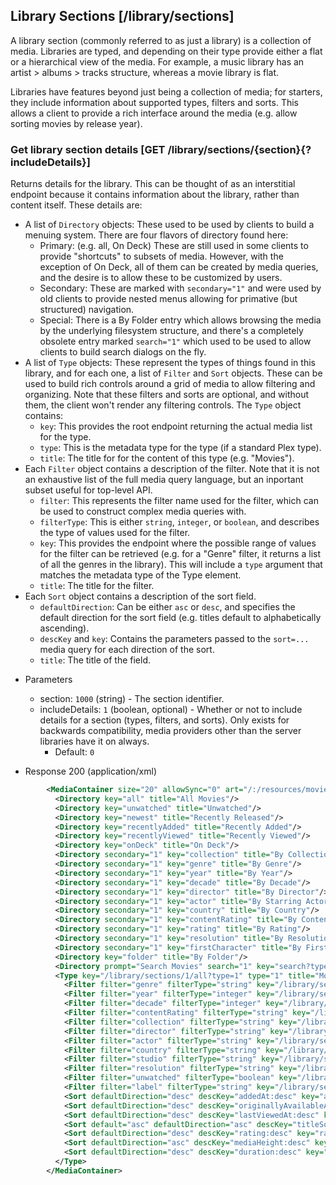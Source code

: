 ## Library Sections [/library/sections]

A library section (commonly referred to as just a library) is a collection of media. Libraries are typed, and depending on their type provide either a flat or a hierarchical view of the media. For example, a music library has an artist > albums > tracks structure, whereas a movie library is flat.

Libraries have features beyond just being a collection of media; for starters, they include information about supported types, filters and sorts. This allows a client to provide a rich interface around the media (e.g. allow sorting movies by release year).

### Get library section details [GET /library/sections/{section}{?includeDetails}]

Returns details for the library. This can be thought of as an interstitial endpoint because it contains information about the library, rather than content itself. These details are:

- A list of `Directory` objects: These used to be used by clients to build a menuing system. There are four flavors of directory found here:
  - Primary: (e.g. all, On Deck) These are still used in some clients to provide "shortcuts" to subsets of media. However, with the exception of On Deck, all of them can be created by media queries, and the desire is to allow these to be customized by users.
  - Secondary: These are marked with `secondary="1"` and were used by old clients to provide nested menus allowing for primative (but structured) navigation.
  - Special: There is a By Folder entry which allows browsing the media by the underlying filesystem structure, and there's a completely obsolete entry marked `search="1"` which used to be used to allow clients to build search dialogs on the fly.
- A list of `Type` objects: These represent the types of things found in this library, and for each one, a list of `Filter` and `Sort` objects. These can be used to build rich controls around a grid of media to allow filtering and organizing. Note that these filters and sorts are optional, and without them, the client won't render any filtering controls. The `Type` object contains:
  - `key`: This provides the root endpoint returning the actual media list for the type.
  - `type`: This is the metadata type for the type (if a standard Plex type).
  - `title`: The title for for the content of this type (e.g. "Movies").
- Each `Filter` object contains a description of the filter. Note that it is not an exhaustive list of the full media query language, but an inportant subset useful for top-level API.
  - `filter`: This represents the filter name used for the filter, which can be used to construct complex media queries with.
  - `filterType`: This is either `string`, `integer`, or `boolean`, and describes the type of values used for the filter.
  - `key`: This provides the endpoint where the possible range of values for the filter can be retrieved (e.g. for a "Genre" filter, it returns a list of all the genres in the library). This will include a `type` argument that matches the metadata type of the Type element.
  - `title`: The title for the filter.
- Each `Sort` object contains a description of the sort field.
  - `defaultDirection`: Can be either `asc` or `desc`, and specifies the default direction for the sort field (e.g. titles default to alphabetically ascending).
  - `descKey` and `key`: Contains the parameters passed to the `sort=...` media query for each direction of the sort.
  - `title`: The title of the field.

+ Parameters
  + section: `1000` (string) - The section identifier.
  + includeDetails: `1` (boolean, optional) - Whether or not to include details for a section (types, filters, and sorts). Only exists for backwards compatibility, media providers other than the server libraries have it on always.
      + Default: `0`

+ Response 200 (application/xml)
```xml
        <MediaContainer size="20" allowSync="0" art="/:/resources/movie-fanart.jpg" content="secondary" identifier="com.plexapp.plugins.library" librarySectionID="1" mediaTagPrefix="/system/bundle/media/flags/" mediaTagVersion="1484125920" sortAsc="1" thumb="/:/resources/movie.png" title1="Movies" viewGroup="secondary" viewMode="65592">
          <Directory key="all" title="All Movies"/>
          <Directory key="unwatched" title="Unwatched"/>
          <Directory key="newest" title="Recently Released"/>
          <Directory key="recentlyAdded" title="Recently Added"/>
          <Directory key="recentlyViewed" title="Recently Viewed"/>
          <Directory key="onDeck" title="On Deck"/>
          <Directory secondary="1" key="collection" title="By Collection"/>
          <Directory secondary="1" key="genre" title="By Genre"/>
          <Directory secondary="1" key="year" title="By Year"/>
          <Directory secondary="1" key="decade" title="By Decade"/>
          <Directory secondary="1" key="director" title="By Director"/>
          <Directory secondary="1" key="actor" title="By Starring Actor"/>
          <Directory secondary="1" key="country" title="By Country"/>
          <Directory secondary="1" key="contentRating" title="By Content Rating"/>
          <Directory secondary="1" key="rating" title="By Rating"/>
          <Directory secondary="1" key="resolution" title="By Resolution"/>
          <Directory secondary="1" key="firstCharacter" title="By First Letter"/>
          <Directory key="folder" title="By Folder"/>
          <Directory prompt="Search Movies" search="1" key="search?type=1" title="Search..."/>
          <Type key="/library/sections/1/all?type=1" type="1" title="Movies">
            <Filter filter="genre" filterType="string" key="/library/sections/1/genre" title="Genre" type="filter"/>
            <Filter filter="year" filterType="integer" key="/library/sections/1/year" title="Year" type="filter"/>
            <Filter filter="decade" filterType="integer" key="/library/sections/1/decade" title="Decade" type="filter"/>
            <Filter filter="contentRating" filterType="string" key="/library/sections/1/contentRating" title="Content Rating" type="filter"/>
            <Filter filter="collection" filterType="string" key="/library/sections/1/collection" title="Collection" type="filter"/>
            <Filter filter="director" filterType="string" key="/library/sections/1/director" title="Director" type="filter"/>
            <Filter filter="actor" filterType="string" key="/library/sections/1/actor" title="Actor" type="filter"/>
            <Filter filter="country" filterType="string" key="/library/sections/1/country" title="Country" type="filter"/>
            <Filter filter="studio" filterType="string" key="/library/sections/1/studio" title="Studio" type="filter"/>
            <Filter filter="resolution" filterType="string" key="/library/sections/1/resolution" title="Resolution" type="filter"/>
            <Filter filter="unwatched" filterType="boolean" key="/library/sections/1/unwatched" title="Unwatched" type="filter"/>
            <Filter filter="label" filterType="string" key="/library/sections/1/label" title="Labels" type="filter"/>
            <Sort defaultDirection="desc" descKey="addedAt:desc" key="addedAt" title="Date Added"/>
            <Sort defaultDirection="desc" descKey="originallyAvailableAt:desc" key="originallyAvailableAt" title="Release Date"/>
            <Sort defaultDirection="desc" descKey="lastViewedAt:desc" key="lastViewedAt" title="Date Viewed"/>
            <Sort default="asc" defaultDirection="asc" descKey="titleSort:desc" key="titleSort" title="Name"/>
            <Sort defaultDirection="desc" descKey="rating:desc" key="rating" title="Rating"/>
            <Sort defaultDirection="asc" descKey="mediaHeight:desc" key="mediaHeight" title="Resolution"/>
            <Sort defaultDirection="desc" descKey="duration:desc" key="duration" title="Duration"/>
          </Type>
        </MediaContainer>
```